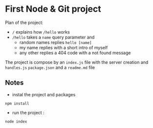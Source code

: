# First Node & Git project

Plan of the project:

- `/` explains how `/hello` works
- `/hello` takes a `name` query parameter and
  - random names replies `hello [name]`
  - my name replies with a short intro of myself
  - any other replies a 404 code with a not found message

The project is compose by an `index.js` file with the server creation and `handles.js` `package.json` and a `readme.md` file 

## Notes
- instal the project and packages
```console
npm install
```
- run the project :
```console
node index
```